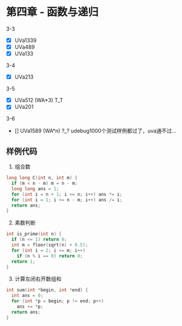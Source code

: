 # 第四章 - 函数与递归

3-3
- [x] UVa1339
- [x] UVa489
- [x] UVa133

3-4
- [x] UVa213 

3-5
- [x] UVa512 (WA*3) T_T
- [x] UVa201

3-6
- [] UVa1589 (WA*n) ?_? udebug1000个测试样例都过了，uva通不过...

## 样例代码

1. 组合数
```c
long long C(int n, int m) {
  if (m < n - m) m = n - m;
  long long ans = 1;
  for (int i = n + 1; i <= n; i++) ans *= i;
  for (int i = 1; i <= n - m; i++) ans /= i;
  return ans;
}
```

2. 素数判断
```c
int is_prime(int n) {
  if (n <= 1) return 0;
  int m = floor(sqrt(n) + 0.5);
  for (int i = 2; i <= m; i++)
    if (n % i == 0) return 0;
  return 1;
}
```

3. 计算左闭右开数组和
```c
int sum(int *begin, int *end) {
  int ans = 0;
  for (int *p = begin; p != end; p++)
    ans += *p;
  return ans;
}
```